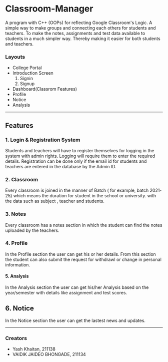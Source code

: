 # Classroom-Manager

A program with C++ (OOPs) for reflecting Google Classroom's Logic.
A simple way to make groups and connecting each others for students and teachers. To make the notes, assignments and test data available to students in a much simpler way. Thereby making it easier for both students and teachers.

### Layouts
*  College Portal 
*  Introduction Screen
   1. Signin
   2. Signup
*  Dashboard(Classrom Features)
*  Profile
*  Notice
*  Analysis
---

## Features

### 1. Login & Registration System
Students and teachers will have to register themselves for logging in the system with admin rights. Logging will require them to enter the required details.
Registration can be done only if the email id for students and teachers are entered in the database by the Admin ID.

### 2. Classroom 
Every classroom is joined in the manner of Batch ( for example, batch 2021-25) which means the duration for student in the school or university.
with the data such as subject , teacher and students.

### 3. Notes 
Every classroom has a notes section in which the student can find the notes uploaded by the teachers.

### 4. Profile 
In the Profile section the user can get his or her details. From this section the student can also submit the request for withdrawl or change in personal information.

#### 5. Analysis 
In the Analysis section the user can get his/her Analysis based on the year/semester with details like assignment and test scores.

## 6. Notice 
In the Notice section the user can get the lastest news and updates.

---
### Creators
* Yash Khaitan, 211138
* VAIDIK JAIDEO BHONGADE, 211134

